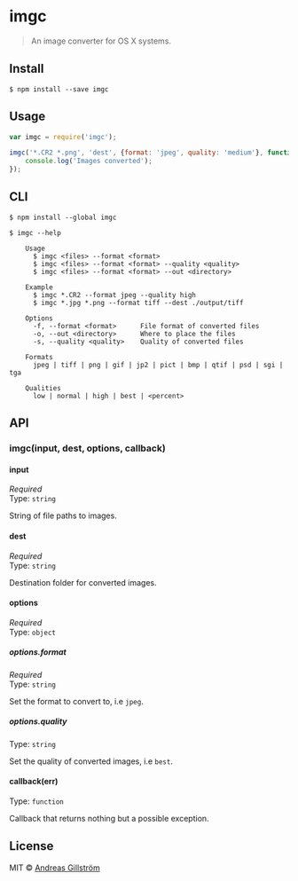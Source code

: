 # imgc

> An image converter for OS X systems.


## Install

```
$ npm install --save imgc
```


## Usage

```js
var imgc = require('imgc');

imgc('*.CR2 *.png', 'dest', {format: 'jpeg', quality: 'medium'}, function (err) {
	console.log('Images converted');
});
```


## CLI

```
$ npm install --global imgc
```

```
$ imgc --help

	Usage
	  $ imgc <files> --format <format>
	  $ imgc <files> --format <format> --quality <quality>
	  $ imgc <files> --format <format> --out <directory>

	Example
	  $ imgc *.CR2 --format jpeg --quality high
	  $ imgc *.jpg *.png --format tiff --dest ./output/tiff

	Options
	  -f, --format <format>      File format of converted files
	  -o, --out <directory>      Where to place the files
	  -s, --quality <quality>    Quality of converted files

	Formats
	  jpeg | tiff | png | gif | jp2 | pict | bmp | qtif | psd | sgi | tga

	Qualities
	  low | normal | high | best | <percent>
```


## API

### imgc(input, dest, options, callback)

#### input

*Required*  
Type: `string`

String of file paths to images.

#### dest

*Required*  
Type: `string`

Destination folder for converted images.

#### options

*Required*  
Type: `object`

##### options.format

*Required*  
Type: `string`

Set the format to convert to, i.e `jpeg`.

##### options.quality
 
Type: `string`

Set the quality of converted images, i.e `best`.

#### callback(err)

Type: `function`

Callback that returns nothing but a possible exception.


## License

MIT © [Andreas Gillström](http://github.com/gillstrom)
